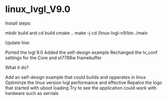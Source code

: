 # linux_lvgl_V9.0

Install steps:

 mkdir build and cd build
 cmake ..
 make -j
 cd /linux-lvgl-v9/bin
 ./main



Update line:

Ported the lvgl 9.0 
Added the self-design example
Rechanged the lv_conf settings for the Core and st7789w framebuffer

What it do?

Add an self-design example that could builds and opperates in linux
Optiminze the linux version lvgl performance and effective
Repalce the logo that started with uboot loading
Try to see the application could work with hardware such as serrials 

